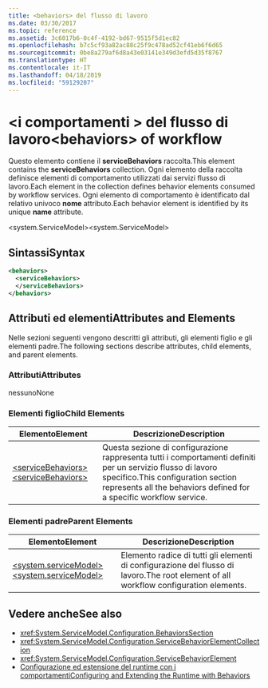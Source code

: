 ```yaml
---
title: <behaviors> del flusso di lavoro
ms.date: 03/30/2017
ms.topic: reference
ms.assetid: 3c6017b6-0c4f-4192-bd67-9515f5d1ec82
ms.openlocfilehash: b7c5cf93a82ac88c25f9c478ad52cf41eb6f6d65
ms.sourcegitcommit: 0be8a279af6d8a43e03141e349d3efd5d35f8767
ms.translationtype: HT
ms.contentlocale: it-IT
ms.lasthandoff: 04/18/2019
ms.locfileid: "59129207"
---
```

# <a name="behaviors-of-workflow"></a><span data-ttu-id="34362-102">\<i comportamenti > del flusso di lavoro</span><span class="sxs-lookup"><span data-stu-id="34362-102">\<behaviors> of workflow</span></span>
<span data-ttu-id="34362-103">Questo elemento contiene il **serviceBehaviors** raccolta.</span><span class="sxs-lookup"><span data-stu-id="34362-103">This element contains the **serviceBehaviors** collection.</span></span>  <span data-ttu-id="34362-104">Ogni elemento della raccolta definisce elementi di comportamento utilizzati dai servizi flusso di lavoro.</span><span class="sxs-lookup"><span data-stu-id="34362-104">Each element in the collection defines behavior elements consumed by workflow services.</span></span> <span data-ttu-id="34362-105">Ogni elemento di comportamento è identificato dal relativo univoco **nome** attributo.</span><span class="sxs-lookup"><span data-stu-id="34362-105">Each behavior element is identified by its unique **name** attribute.</span></span>  
  
 <span data-ttu-id="34362-106">\<system.ServiceModel></span><span class="sxs-lookup"><span data-stu-id="34362-106">\<system.ServiceModel></span></span>  
  
## <a name="syntax"></a><span data-ttu-id="34362-107">Sintassi</span><span class="sxs-lookup"><span data-stu-id="34362-107">Syntax</span></span>  
  
```xml  
<behaviors>  
  <serviceBehaviors>  
  </serviceBehaviors>  
</behaviors>  
```  
  
## <a name="attributes-and-elements"></a><span data-ttu-id="34362-108">Attributi ed elementi</span><span class="sxs-lookup"><span data-stu-id="34362-108">Attributes and Elements</span></span>  
 <span data-ttu-id="34362-109">Nelle sezioni seguenti vengono descritti gli attributi, gli elementi figlio e gli elementi padre.</span><span class="sxs-lookup"><span data-stu-id="34362-109">The following sections describe attributes, child elements, and parent elements.</span></span>  
  
### <a name="attributes"></a><span data-ttu-id="34362-110">Attributi</span><span class="sxs-lookup"><span data-stu-id="34362-110">Attributes</span></span>  
 <span data-ttu-id="34362-111">nessuno</span><span class="sxs-lookup"><span data-stu-id="34362-111">None</span></span>  
  
### <a name="child-elements"></a><span data-ttu-id="34362-112">Elementi figlio</span><span class="sxs-lookup"><span data-stu-id="34362-112">Child Elements</span></span>  
  
|<span data-ttu-id="34362-113">Elemento</span><span class="sxs-lookup"><span data-stu-id="34362-113">Element</span></span>|<span data-ttu-id="34362-114">Descrizione</span><span class="sxs-lookup"><span data-stu-id="34362-114">Description</span></span>|  
|-------------|-----------------|  
|[<span data-ttu-id="34362-115">\<serviceBehaviors></span><span class="sxs-lookup"><span data-stu-id="34362-115">\<serviceBehaviors></span></span>](../../../../../docs/framework/configure-apps/file-schema/windows-workflow-foundation/servicebehaviors-of-workflow.md)|<span data-ttu-id="34362-116">Questa sezione di configurazione rappresenta tutti i comportamenti definiti per un servizio flusso di lavoro specifico.</span><span class="sxs-lookup"><span data-stu-id="34362-116">This configuration section represents all the behaviors defined for a specific workflow service.</span></span>|  
  
### <a name="parent-elements"></a><span data-ttu-id="34362-117">Elementi padre</span><span class="sxs-lookup"><span data-stu-id="34362-117">Parent Elements</span></span>  
  
|<span data-ttu-id="34362-118">Elemento</span><span class="sxs-lookup"><span data-stu-id="34362-118">Element</span></span>|<span data-ttu-id="34362-119">Descrizione</span><span class="sxs-lookup"><span data-stu-id="34362-119">Description</span></span>|  
|-------------|-----------------|  
|[<span data-ttu-id="34362-120">\<system.serviceModel></span><span class="sxs-lookup"><span data-stu-id="34362-120">\<system.serviceModel></span></span>](../../../../../docs/framework/configure-apps/file-schema/wcf/system-servicemodel.md)|<span data-ttu-id="34362-121">Elemento radice di tutti gli elementi di configurazione del flusso di lavoro.</span><span class="sxs-lookup"><span data-stu-id="34362-121">The root element of all workflow configuration elements.</span></span>|  
  
## <a name="see-also"></a><span data-ttu-id="34362-122">Vedere anche</span><span class="sxs-lookup"><span data-stu-id="34362-122">See also</span></span>

- <xref:System.ServiceModel.Configuration.BehaviorsSection>
- <xref:System.ServiceModel.Configuration.ServiceBehaviorElementCollection>
- <xref:System.ServiceModel.Configuration.ServiceBehaviorElement>
- [<span data-ttu-id="34362-123">Configurazione ed estensione del runtime con i comportamenti</span><span class="sxs-lookup"><span data-stu-id="34362-123">Configuring and Extending the Runtime with Behaviors</span></span>](../../../../../docs/framework/wcf/extending/configuring-and-extending-the-runtime-with-behaviors.md)
